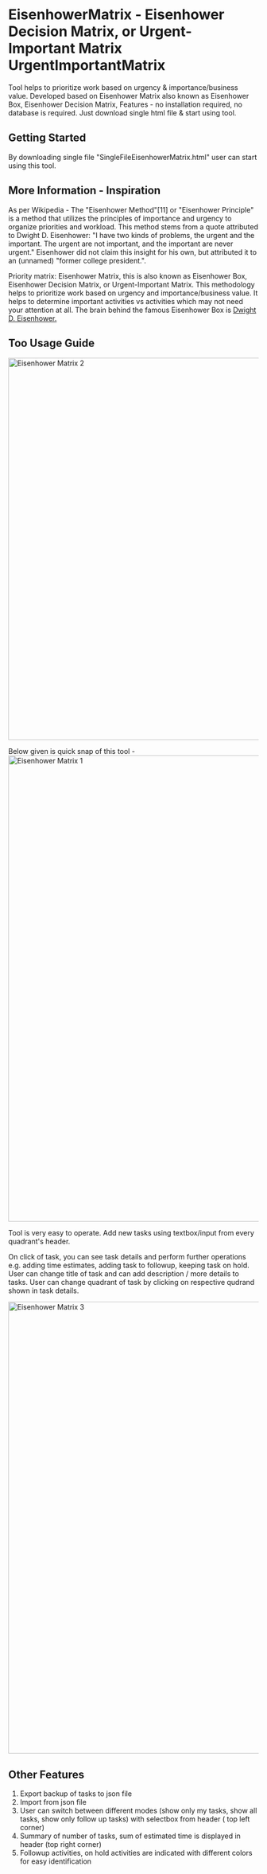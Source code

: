 # EisenhowerMatrix - Eisenhower Decision Matrix, or Urgent-Important Matrix UrgentImportantMatrix
Tool helps to prioritize work based on urgency &amp; importance/business value. Developed based on Eisenhower Matrix also known as Eisenhower Box, Eisenhower Decision Matrix,   Features - no installation required,  no database is required. Just download single html file &amp; start using tool.

## Getting Started

By downloading single file "SingleFileEisenhowerMatrix.html" user can start using this tool.


## More Information - Inspiration

As per Wikipedia -  The "Eisenhower Method"[11] or "Eisenhower Principle" is a method that utilizes the principles
of importance and urgency to organize priorities and workload. This method stems from a quote attributed to Dwight D. Eisenhower:
"I have two kinds of problems, the urgent and the important. The urgent are not important, and the important are never
urgent." Eisenhower did not claim this insight for his own, but attributed it to an (unnamed) "former college president.".
           

Priority matrix: Eisenhower Matrix, this is also known as Eisenhower Box, Eisenhower Decision Matrix, or Urgent-Important Matrix.
This methodology helps to prioritize work based on urgency and importance/business value.
It helps to determine important activities vs activities which may not need your attention at all.
The brain behind the famous Eisenhower Box is <a  target="_blank"  href="https://en.wikipedia.org/wiki/Dwight_D._Eisenhower">Dwight D. Eisenhower. </a>        
## Too Usage Guide

<img width="768" alt="Eisenhower Matrix 2" src="https://user-images.githubusercontent.com/306496/226131407-793742d3-580c-44c0-9d69-8ef154d4b9a2.png">


Below given is quick snap of this tool - 
<img width="937" alt="Eisenhower Matrix 1" src="https://user-images.githubusercontent.com/306496/226131237-c1db745b-d5ab-4e53-b755-0a037a09c2fa.png">

Tool is very easy to operate. Add new tasks using textbox/input from every quadrant's header.

On click of task, you can see task details and perform further operations e.g. adding time estimates, adding task to followup, keeping task on hold. User can  change title of task and can add description / more details to tasks. User can change quadrant of task by clicking on respective qudrand shown in task details.

<img width="908" alt="Eisenhower Matrix 3" src="https://user-images.githubusercontent.com/306496/226131398-bd3efbd7-3e04-4fa3-903f-da31b768f272.png">

## Other Features

1. Export backup of tasks to json file
2. Import from json file
3. User can switch between different modes (show only my tasks, show all tasks, show only follow up tasks) with selectbox from header ( top left corner)
4. Summary of number of tasks, sum of estimated time is displayed in header (top right corner)
5. Followup activities, on hold activities are indicated with different colors for easy identification

